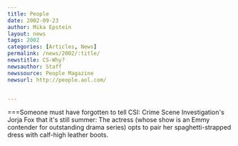 ```yaml
---
title: People
date: 2002-09-23
author: Mika Epstein
layout: news
tags: 2002
categories: [Articles, News]
permalink: /news/2002/:title/
newstitle: CS-Why?  
newsauthor: Staff  
newssource: People Magazine  
newsurl: http://people.aol.com/  


---
```


===Someone must have forgotten to tell CSI: Crime Scene Investigation's Jorja Fox that it's still summer: The actress (whose show is an Emmy contender for outstanding drama series) opts to pair her spaghetti-strapped dress with calf-high leather boots.

